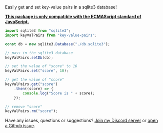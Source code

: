 Easily get and set key-value pairs in a sqlite3 database!

<b><u>This package is only compatible with the ECMAScript standard of JavaScript.</b></u>

```js
import sqlite3 from "sqlite3";
import keyValPairs from "key-value-pairs";

const db = new sqlite3.Database("./db.sqlite3");

// pass in the sqlite3 database
keyValPairs.setDb(db);

// set the value of "score" to 10
keyValPairs.set("score", 10);

// get the value of "score"
keyValPairs.get("score")
	.then((score) => {
		console.log("Score is " + score);
	});

// remove "score"
keyValPairs.rm("score");
```

Have any issues, questions or suggestions? [Join my Discord server](https://discord.com/invite/dcAwVFj2Pf) or [open a Github issue](https://github.com/James-Bennett-295/npm-youtube-notifs/issues/new).
